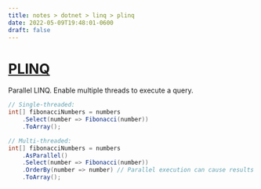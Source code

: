 ```yaml
---
title: notes > dotnet > linq > plinq
date: 2022-05-09T19:48:01-0600
draft: false
---
```

# [PLINQ](https://docs.microsoft.com/en-us/dotnet/standard/parallel-programming/introduction-to-plinq)
Parallel LINQ. Enable multiple threads to execute a query.
```cs
// Single-threaded:
int[] fibonacciNumbers = numbers
    .Select(number => Fibonacci(number))
    .ToArray();

// Multi-threaded:
int[] fibonacciNumbers = numbers
    .AsParallel()
    .Select(number => Fibonacci(number))
    .OrderBy(number => number) // Parallel execution can cause results to become disordered.
    .ToArray();
```
